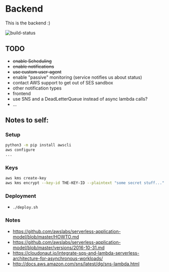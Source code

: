 # Backend
This is the backend :)

![build-status](https://codebuild.eu-central-1.amazonaws.com/badges?uuid=eyJlbmNyeXB0ZWREYXRhIjoiekZnWGx1a2k3Z2xLQnd6Q1h5SG1Tc1Z4RE5nbUZvTXdEUERzc2k0S3EvOEpQVVNkcis1amRoZ20weU92K1prbmowOFNyaGdNdjZnZzJJRlo0c1dqRE9ZPSIsIml2UGFyYW1ldGVyU3BlYyI6Ik5aWUhLN1g2SU5qVTBoMHMiLCJtYXRlcmlhbFNldFNlcmlhbCI6MX0%3D&branch=master)

## TODO
 * ~~enable Scheduling~~
 * ~~enable notifications~~
 * ~~use custom user-agent~~
 * enable "passive" monitoring (service notifies us about status)
 * contact AWS support to get out of SES sandbox
 * other notification types
 * frontend
 * use SNS and a DeadLetterQueue instead of async lambda calls?
 * ...

## Notes to self:

### Setup
```bash
python3 -m pip install awscli
aws configure
...
```

### Keys
```bash
aws kms create-key
aws kms encrypt --key-id THE-KEY-ID --plaintext "some secret stuff..."
```

### Deployment
 * `./deploy.sh`

### Notes
 * https://github.com/awslabs/serverless-application-model/blob/master/HOWTO.md
 * https://github.com/awslabs/serverless-application-model/blob/master/versions/2016-10-31.md
 * https://cloudonaut.io/integrate-sqs-and-lambda-serverless-architecture-for-asynchronous-workloads/
 * http://docs.aws.amazon.com/sns/latest/dg/sns-lambda.html

